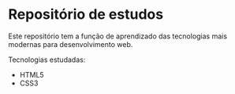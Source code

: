 # Repositório de estudos

Este repositório tem a função de aprendizado das tecnologias mais modernas para desenvolvimento web.

Tecnologias estudadas:

 - HTML5
 - CSS3

